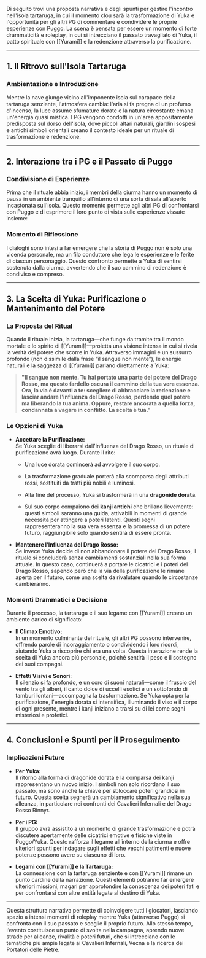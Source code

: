 Di seguito trovi una proposta narrativa e degli spunti per gestire l'incontro nell'isola tartaruga, in cui il momento clou sarà la trasformazione di Yuka e l'opportunità per gli altri PG di commentare e condividere le proprie esperienze con Puggo. La scena è pensata per essere un momento di forte drammaticità e roleplay, in cui si intrecciano il passato travagliato di Yuka, il patto spirituale con [[Yurami]] e la redenzione attraverso la purificazione.

---

## 1. Il Ritrovo sull'Isola Tartaruga

### Ambientazione e Introduzione

Mentre la nave giunge vicino all'imponente isola sul carapace della tartaruga senziente, l'atmosfera cambia: l'aria si fa pregna di un profumo d'incenso, la luce assume sfumature dorate e la natura circostante emana un'energia quasi mistica. I PG vengono condotti in un'area appositamente predisposta sul dorso dell'isola, dove piccoli altari naturali, giardini sospesi e antichi simboli orientali creano il contesto ideale per un rituale di trasformazione e redenzione.

---

## 2. Interazione tra i PG e il Passato di Puggo

### Condivisione di Esperienze

Prima che il rituale abbia inizio, i membri della ciurma hanno un momento di pausa in un ambiente tranquillo all'interno di una sorta di sala all'aperto incastonata sull'isola. Questo momento permette agli altri PG di confrontarsi con Puggo e di esprimere il loro punto di vista sulle esperienze vissute insieme:


### Momento di Riflessione

I dialoghi sono intesi a far emergere che la storia di Puggo non è solo una vicenda personale, ma un filo conduttore che lega le esperienze e le ferite di ciascun personaggio. Questo confronto permette a Yuka di sentirsi sostenuta dalla ciurma, avvertendo che il suo cammino di redenzione è condiviso e compreso.

---

## 3. La Scelta di Yuka: Purificazione o Mantenimento del Potere

### La Proposta del Ritual

Quando il rituale inizia, la tartaruga—che funge da tramite tra il mondo mortale e lo spirito di [[Yurami]]—proietta una visione intensa in cui si rivela la verità del potere che scorre in Yuka. Attraverso immagini e un sussurro profondo (non dissimile dalla frase “il sangue non mente”), le energie naturali e la saggezza di [[Yurami]] parlano direttamente a Yuka:

> **"Il sangue non mente. Tu hai portato una parte del potere del Drago Rosso, ma questo fardello oscura il cammino della tua vera essenza. Ora, la via è davanti a te: scegliere di abbracciare la redenzione e lasciar andare l'influenza del Drago Rosso, perdendo quel potere ma liberando la tua anima. Oppure, restare ancorata a quella forza, condannata a vagare in conflitto. La scelta è tua."**

### Le Opzioni di Yuka

- **Accettare la Purificazione:**  
    Se Yuka sceglie di liberarsi dall'influenza del Drago Rosso, un rituale di purificazione avrà luogo. Durante il rito:
    
    - Una luce dorata comincerà ad avvolgere il suo corpo.
        
    - La trasformazione graduale porterà alla scomparsa degli attributi rossi, sostituiti da tratti più nobili e luminosi.
        
    - Alla fine del processo, Yuka si trasformerà in una **dragonide dorata**.
        
    - Sul suo corpo compaiono dei **kanji antichi** che brillano lievemente: questi simboli saranno una guida, attivabili in momenti di grande necessità per attingere a poteri latenti. Questi segni rappresenteranno la sua vera essenza e la promessa di un potere futuro, raggiungibile solo quando sentirà di essere pronta.
        
- **Mantenere l’Influenza del Drago Rosso:**  
    Se invece Yuka decide di non abbandonare il potere del Drago Rosso, il rituale si concluderà senza cambiamenti sostanziali nella sua forma attuale. In questo caso, continuerà a portare le cicatrici e i poteri del Drago Rosso, sapendo però che la via della purificazione le rimane aperta per il futuro, come una scelta da rivalutare quando le circostanze cambieranno.
    

### Momenti Drammatici e Decisione

Durante il processo, la tartaruga e il suo legame con [[Yurami]] creano un ambiente carico di significato:

- **Il Climax Emotivo:**  
    In un momento culminante del rituale, gli altri PG possono intervenire, offrendo parole di incoraggiamento o condividendo i loro ricordi, aiutando Yuka a riscoprire chi era una volta. Questa interazione rende la scelta di Yuka ancora più personale, poiché sentirà il peso e il sostegno dei suoi compagni.
    
- **Effetti Visivi e Sonori:**  
    Il silenzio si fa profondo, e un coro di suoni naturali—come il fruscio del vento tra gli alberi, il canto dolce di uccelli esotici e un sottofondo di tamburi lontani—accompagna la trasformazione. Se Yuka opta per la purificazione, l'energia dorata si intensifica, illuminando il viso e il corpo di ogni presente, mentre i kanji iniziano a trarsi su di lei come segni misteriosi e profetici.
    

---

## 4. Conclusioni e Spunti per il Proseguimento

### Implicazioni Future

- **Per Yuka:**  
    Il ritorno alla forma di dragonide dorata e la comparsa dei kanji rappresentano un nuovo inizio. I simboli non solo ricordano il suo passato, ma sono anche la chiave per sbloccare poteri grandiosi in futuro. Questa scelta segnerà un cambiamento significativo nella sua alleanza, in particolare nei confronti dei Cavalieri Infernali e del Drago Rosso Rinnyr.
    
- **Per i PG:**  
    Il gruppo avrà assistito a un momento di grande trasformazione e potrà discutere apertamente delle cicatrici emotive e fisiche viste in Puggo/Yuka. Questo rafforza il legame all’interno della ciurma e offre ulteriori spunti per indagare sugli effetti che vecchi patimenti e nuove potenze possono avere su ciascuno di loro.
    
- **Legami con [[Yurami]] e la Tartaruga:**  
    La connessione con la tartaruga senziente e con [[Yurami]] rimane un punto cardine della narrazione. Questi elementi potranno far emergere ulteriori missioni, magari per approfondire la conoscenza dei poteri fati e per confrontarsi con altre entità legate al destino di Yuka.

---

Questa struttura narrativa permette di coinvolgere tutti i giocatori, lasciando spazio a intensi momenti di roleplay mentre Yuka (attraverso Puggo) si confronta con il suo passato e sceglie il proprio futuro. Allo stesso tempo, l’evento costituisce un punto di svolta nella campagna, aprendo nuove strade per alleanze, rivalità e poteri futuri, che si intrecciano con le tematiche più ampie legate ai Cavalieri Infernali, Vecna e la ricerca dei Portatori delle Pietre.
